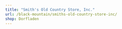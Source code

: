 ```yaml
---
title: "Smith's Old Country Store, Inc."
url: /black-mountain/smiths-old-country-store-inc/
shop: Dorfladen
---
```

